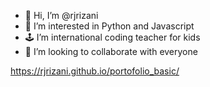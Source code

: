- 👋 Hi, I’m @rjrizani
- 👀 I’m interested in Python and Javascript
- 🕹️ I’m international coding teacher for kids
- 💞️ I’m looking to collaborate with everyone
  

<!---
rjrizani/rjrizani is a ✨ special ✨ repository because its `README.md` (this file) appears on your GitHub profile.
You can click the Preview link to take a look at your changes.
--->

https://rjrizani.github.io/portofolio_basic/

